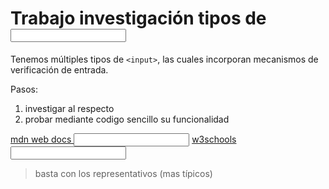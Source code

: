 
# Trabajo investigación tipos de <input>

Tenemos múltiples tipos de `<input>`, las cuales incorporan mecanismos de verificación de entrada.

Pasos:
1. investigar al respecto
2. probar mediante codigo sencillo su funcionalidad

[mdn web docs <input>](https://developer.mozilla.org/en-US/docs/Web/HTML/Element/input)
[w3schools <input>](https://www.w3schools.com/tags/tag_input.asp)

> basta con los representativos (mas típicos)
